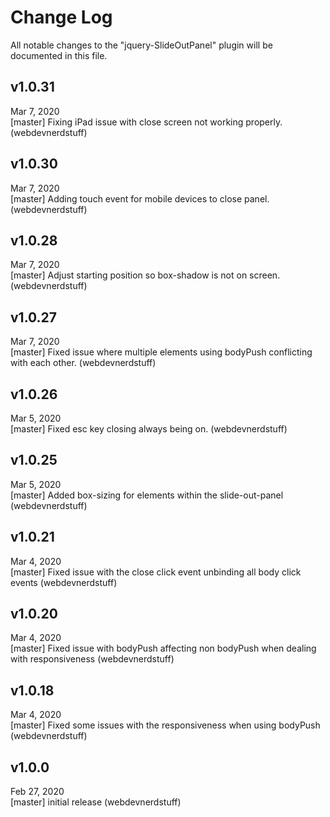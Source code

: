 # Change Log
All notable changes to the "jquery-SlideOutPanel" plugin will be documented in this file.

## v1.0.31
Mar 7, 2020
<br>
[master] Fixing iPad issue with close screen not working properly. (webdevnerdstuff)

## v1.0.30
Mar 7, 2020
<br>
[master] Adding touch event for mobile devices to close panel. (webdevnerdstuff)

## v1.0.28
Mar 7, 2020
<br>
[master] Adjust starting position so box-shadow is not on screen. (webdevnerdstuff)

## v1.0.27
Mar 7, 2020
<br>
[master] Fixed issue where multiple elements using bodyPush conflicting with each other. (webdevnerdstuff)

## v1.0.26
Mar 5, 2020
<br>
[master] Fixed esc key closing always being on. (webdevnerdstuff)

## v1.0.25
Mar 5, 2020
<br>
[master] Added box-sizing for elements within the slide-out-panel (webdevnerdstuff)

## v1.0.21
Mar 4, 2020
<br>
[master] Fixed issue with the close click event unbinding all body click events (webdevnerdstuff)

## v1.0.20
Mar 4, 2020
<br>
[master] Fixed issue with bodyPush affecting non bodyPush when dealing with responsiveness (webdevnerdstuff)

## v1.0.18
Mar 4, 2020
<br>
[master] Fixed some issues with the responsiveness when using bodyPush (webdevnerdstuff)

## v1.0.0
Feb 27, 2020
<br>
[master] initial release (webdevnerdstuff)
